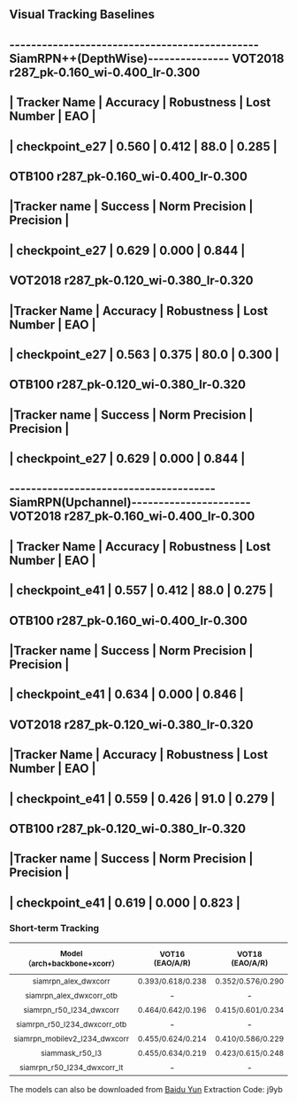 
## Visual Tracking Baselines

----------------------------------------------SiamRPN++(DepthWise)---------------
VOT2018  r287_pk-0.160_wi-0.400_lr-0.300
----------------------------------------------------------------
|  Tracker Name  | Accuracy | Robustness | Lost Number |  EAO  |
----------------------------------------------------------------
| checkpoint_e27 |  0.560   |   0.412    |    88.0     | 0.285 |
----------------------------------------------------------------
OTB100   r287_pk-0.160_wi-0.400_lr-0.300
------------------------------------------------------------
|Tracker name       | Success | Norm Precision | Precision |
------------------------------------------------------------
| checkpoint_e27    |  0.629  |     0.000      |   0.844   |
------------------------------------------------------------

VOT2018   r287_pk-0.120_wi-0.380_lr-0.320
--------------------------------------------------------------------
|Tracker Name        | Accuracy | Robustness | Lost Number |  EAO  |
--------------------------------------------------------------------
| checkpoint_e27     |  0.563   |   0.375    |    80.0     | 0.300 |
--------------------------------------------------------------------

OTB100    r287_pk-0.120_wi-0.380_lr-0.320
------------------------------------------------------------
|Tracker name       | Success | Norm Precision | Precision |
------------------------------------------------------------
| checkpoint_e27    |  0.629  |     0.000      |   0.844   |
------------------------------------------------------------

--------------------------------------SiamRPN(Upchannel)----------------------
VOT2018  r287_pk-0.160_wi-0.400_lr-0.300
----------------------------------------------------------------
|  Tracker Name  | Accuracy | Robustness | Lost Number |  EAO  |
----------------------------------------------------------------
| checkpoint_e41 |  0.557   |   0.412    |    88.0     | 0.275 |
----------------------------------------------------------------
OTB100     r287_pk-0.160_wi-0.400_lr-0.300 
----------------------------------------------------------------
|Tracker name     | Success | Norm Precision | Precision |
---------------------------------------------------------------
| checkpoint_e41  |  0.634  |     0.000      |   0.846   |
----------------------------------------------------------------


VOT2018     r287_pk-0.120_wi-0.380_lr-0.320
------------------------------------------------------------------
|Tracker Name     | Accuracy | Robustness | Lost Number |  EAO  |
------------------------------------------------------------------
| checkpoint_e41  |  0.559   |   0.426    |    91.0     | 0.279 |
------------------------------------------------------------------
OTB100      r287_pk-0.120_wi-0.380_lr-0.320
-----------------------------------------------------------
|Tracker name     | Success | Norm Precision | Precision |
-----------------------------------------------------------
| checkpoint_e41  |  0.619  |     0.000      |   0.823   |
-----------------------------------------------------------

### Short-term Tracking

| <sub>Model</br>（arch+backbone+xcorr）</sub> | <sub>VOT16</br> (EAO/A/R) </sub> | <sub>VOT18</br> (EAO/A/R) </sub> | <sub>VOT19</br> (EAO/A/R) </sub> | <sub>OTB2015</br> (AUC/Prec.) </sub> | <sub>VOT18-LT</br>(F1)</sub> | <sub>Speed</br> (fps) </sub> | <sub>url</sub> |
|:---------------------------------:|:-:|:------------------------:|:--------------------:|:----------------:|:--------------:|:------------:|:-----------:|
|      <sub>siamrpn_alex_dwxcorr</sub>     | <sub>0.393/0.618/0.238</sub> | <sub>0.352/0.576/0.290</sub> | <sub>0.260/0.573/0.547</sub>|             -        |         -        | <sub>180</sub> | [link](https://drive.google.com/open?id=1t62x56Jl7baUzPTo0QrC4jJnwvPZm-2m) |
|    <sub>siamrpn_alex_dwxcorr_otb</sub>   |              -               |             -                | - |<sub>0.666/0.876</sub> |         -        | <sub>180</sub> | [link](https://drive.google.com/open?id=1gCpmR85Qno3C-naR3SLqRNpVfU7VJ2W0) |
|    <sub>siamrpn_r50_l234_dwxcorr</sub>   | <sub>0.464/0.642/0.196</sub> | <sub>0.415/0.601/0.234</sub> | <sub>0.287/0.595/0.467</sub> |            -        |         -        | <sub>35</sub>  | [link](https://drive.google.com/open?id=1Q4-1563iPwV6wSf_lBHDj5CPFiGSlEPG) |
|  <sub>siamrpn_r50_l234_dwxcorr_otb</sub> |              -               |             -                | - |<sub>0.696/0.914</sub> |         -        | <sub>35</sub>  | [link](https://drive.google.com/open?id=1Cx_oHu6o0gNeH7F9zZrgevfAGdyWC4D5) |
|<sub>siamrpn_mobilev2_l234_dwxcorr</sub>| <sub>0.455/0.624/0.214</sub> | <sub>0.410/0.586/0.229</sub> | <sub>0.292/0.580/0.446</sub>|            -        |         -        | <sub>75</sub>  | [link](https://drive.google.com/open?id=1JB94pZTvB1ZByU-qSJn4ZAIfjLWE5EBJ) |
|  <sub>siammask_r50_l3</sub>        | <sub>0.455/0.634/0.219</sub> | <sub>0.423/0.615/0.248</sub> | <sub>0.283/0.597/0.461</sub> |            -        |         -        | <sub>56</sub>  | [link](https://drive.google.com/open?id=1YbPUQVTYw_slAvk_DchvRY-7B6rnSXP9) |
|  <sub>siamrpn_r50_l234_dwxcorr_lt</sub>  |              -               |             -                | - |            -        | <sub>0.629</sub> | <sub>20</sub>  | [link](https://drive.google.com/open?id=1lOOTedwGLbGZ7MAbqJimIcET3ANJd29A) |

The models can also be downloaded from [Baidu Yun](https://pan.baidu.com/s/1GB9-aTtjG57SebraVoBfuQ) Extraction Code: j9yb
